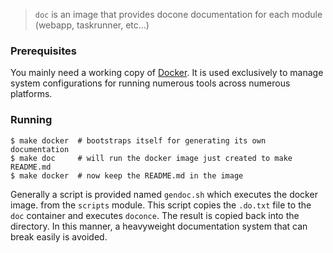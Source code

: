 > `doc` is an image that provides docone documentation for each module (webapp, taskrunner, etc...)



### Prerequisites

You mainly need a working copy of [Docker](http://docker.com). It is used
exclusively to manage system configurations for running numerous tools
across numerous platforms.

### Running


```
$ make docker  # bootstraps itself for generating its own documentation
$ make doc     # will run the docker image just created to make README.md
$ make docker  # now keep the README.md in the image
```

Generally a script is provided named `gendoc.sh` which executes the docker image.
from the `scripts` module. This script copies the `.do.txt` file to the `doc` container and executes `doconce`.
The result is copied back into the directory. In this manner, a heavyweight documentation system
that can break easily is avoided.

